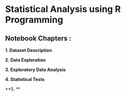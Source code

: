 # Statistical Analysis using R Programming
## Notebook Chapters :
**1. Dataset Description**

**2. Data Exploration**

**3. Exploratory Data Analysis**

**4. Statistical Tests**

**5. **

